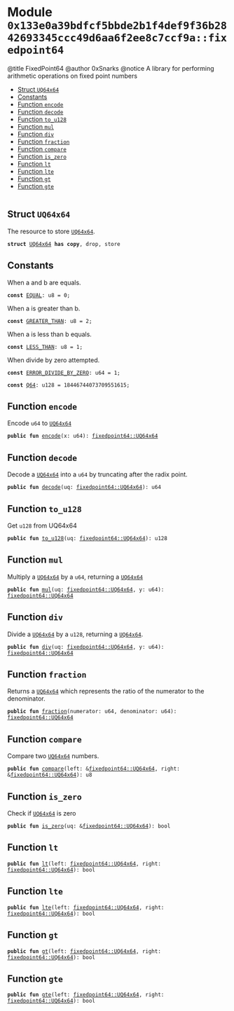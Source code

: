 
<a id="0x133e0a39bdfcf5bbde2b1f4def9f36b2842693345ccc49d6aa6f2ee8c7ccf9a_fixedpoint64"></a>

# Module `0x133e0a39bdfcf5bbde2b1f4def9f36b2842693345ccc49d6aa6f2ee8c7ccf9a::fixedpoint64`

@title FixedPoint64
@author 0xSnarks
@notice A library for performing arithmetic operations on fixed point numbers


-  [Struct `UQ64x64`](#0x133e0a39bdfcf5bbde2b1f4def9f36b2842693345ccc49d6aa6f2ee8c7ccf9a_fixedpoint64_UQ64x64)
-  [Constants](#@Constants_0)
-  [Function `encode`](#0x133e0a39bdfcf5bbde2b1f4def9f36b2842693345ccc49d6aa6f2ee8c7ccf9a_fixedpoint64_encode)
-  [Function `decode`](#0x133e0a39bdfcf5bbde2b1f4def9f36b2842693345ccc49d6aa6f2ee8c7ccf9a_fixedpoint64_decode)
-  [Function `to_u128`](#0x133e0a39bdfcf5bbde2b1f4def9f36b2842693345ccc49d6aa6f2ee8c7ccf9a_fixedpoint64_to_u128)
-  [Function `mul`](#0x133e0a39bdfcf5bbde2b1f4def9f36b2842693345ccc49d6aa6f2ee8c7ccf9a_fixedpoint64_mul)
-  [Function `div`](#0x133e0a39bdfcf5bbde2b1f4def9f36b2842693345ccc49d6aa6f2ee8c7ccf9a_fixedpoint64_div)
-  [Function `fraction`](#0x133e0a39bdfcf5bbde2b1f4def9f36b2842693345ccc49d6aa6f2ee8c7ccf9a_fixedpoint64_fraction)
-  [Function `compare`](#0x133e0a39bdfcf5bbde2b1f4def9f36b2842693345ccc49d6aa6f2ee8c7ccf9a_fixedpoint64_compare)
-  [Function `is_zero`](#0x133e0a39bdfcf5bbde2b1f4def9f36b2842693345ccc49d6aa6f2ee8c7ccf9a_fixedpoint64_is_zero)
-  [Function `lt`](#0x133e0a39bdfcf5bbde2b1f4def9f36b2842693345ccc49d6aa6f2ee8c7ccf9a_fixedpoint64_lt)
-  [Function `lte`](#0x133e0a39bdfcf5bbde2b1f4def9f36b2842693345ccc49d6aa6f2ee8c7ccf9a_fixedpoint64_lte)
-  [Function `gt`](#0x133e0a39bdfcf5bbde2b1f4def9f36b2842693345ccc49d6aa6f2ee8c7ccf9a_fixedpoint64_gt)
-  [Function `gte`](#0x133e0a39bdfcf5bbde2b1f4def9f36b2842693345ccc49d6aa6f2ee8c7ccf9a_fixedpoint64_gte)


<pre><code></code></pre>



<a id="0x133e0a39bdfcf5bbde2b1f4def9f36b2842693345ccc49d6aa6f2ee8c7ccf9a_fixedpoint64_UQ64x64"></a>

## Struct `UQ64x64`

The resource to store <code><a href="fixedpoint64.md#0x133e0a39bdfcf5bbde2b1f4def9f36b2842693345ccc49d6aa6f2ee8c7ccf9a_fixedpoint64_UQ64x64">UQ64x64</a></code>.


<pre><code><b>struct</b> <a href="fixedpoint64.md#0x133e0a39bdfcf5bbde2b1f4def9f36b2842693345ccc49d6aa6f2ee8c7ccf9a_fixedpoint64_UQ64x64">UQ64x64</a> <b>has</b> <b>copy</b>, drop, store
</code></pre>



<a id="@Constants_0"></a>

## Constants


<a id="0x133e0a39bdfcf5bbde2b1f4def9f36b2842693345ccc49d6aa6f2ee8c7ccf9a_fixedpoint64_EQUAL"></a>

When a and b are equals.


<pre><code><b>const</b> <a href="fixedpoint64.md#0x133e0a39bdfcf5bbde2b1f4def9f36b2842693345ccc49d6aa6f2ee8c7ccf9a_fixedpoint64_EQUAL">EQUAL</a>: u8 = 0;
</code></pre>



<a id="0x133e0a39bdfcf5bbde2b1f4def9f36b2842693345ccc49d6aa6f2ee8c7ccf9a_fixedpoint64_GREATER_THAN"></a>

When a is greater than b.


<pre><code><b>const</b> <a href="fixedpoint64.md#0x133e0a39bdfcf5bbde2b1f4def9f36b2842693345ccc49d6aa6f2ee8c7ccf9a_fixedpoint64_GREATER_THAN">GREATER_THAN</a>: u8 = 2;
</code></pre>



<a id="0x133e0a39bdfcf5bbde2b1f4def9f36b2842693345ccc49d6aa6f2ee8c7ccf9a_fixedpoint64_LESS_THAN"></a>

When a is less than b equals.


<pre><code><b>const</b> <a href="fixedpoint64.md#0x133e0a39bdfcf5bbde2b1f4def9f36b2842693345ccc49d6aa6f2ee8c7ccf9a_fixedpoint64_LESS_THAN">LESS_THAN</a>: u8 = 1;
</code></pre>



<a id="0x133e0a39bdfcf5bbde2b1f4def9f36b2842693345ccc49d6aa6f2ee8c7ccf9a_fixedpoint64_ERROR_DIVIDE_BY_ZERO"></a>

When divide by zero attempted.


<pre><code><b>const</b> <a href="fixedpoint64.md#0x133e0a39bdfcf5bbde2b1f4def9f36b2842693345ccc49d6aa6f2ee8c7ccf9a_fixedpoint64_ERROR_DIVIDE_BY_ZERO">ERROR_DIVIDE_BY_ZERO</a>: u64 = 1;
</code></pre>



<a id="0x133e0a39bdfcf5bbde2b1f4def9f36b2842693345ccc49d6aa6f2ee8c7ccf9a_fixedpoint64_Q64"></a>



<pre><code><b>const</b> <a href="fixedpoint64.md#0x133e0a39bdfcf5bbde2b1f4def9f36b2842693345ccc49d6aa6f2ee8c7ccf9a_fixedpoint64_Q64">Q64</a>: u128 = 18446744073709551615;
</code></pre>



<a id="0x133e0a39bdfcf5bbde2b1f4def9f36b2842693345ccc49d6aa6f2ee8c7ccf9a_fixedpoint64_encode"></a>

## Function `encode`

Encode <code>u64</code> to <code><a href="fixedpoint64.md#0x133e0a39bdfcf5bbde2b1f4def9f36b2842693345ccc49d6aa6f2ee8c7ccf9a_fixedpoint64_UQ64x64">UQ64x64</a></code>


<pre><code><b>public</b> <b>fun</b> <a href="fixedpoint64.md#0x133e0a39bdfcf5bbde2b1f4def9f36b2842693345ccc49d6aa6f2ee8c7ccf9a_fixedpoint64_encode">encode</a>(x: u64): <a href="fixedpoint64.md#0x133e0a39bdfcf5bbde2b1f4def9f36b2842693345ccc49d6aa6f2ee8c7ccf9a_fixedpoint64_UQ64x64">fixedpoint64::UQ64x64</a>
</code></pre>



<a id="0x133e0a39bdfcf5bbde2b1f4def9f36b2842693345ccc49d6aa6f2ee8c7ccf9a_fixedpoint64_decode"></a>

## Function `decode`

Decode a <code><a href="fixedpoint64.md#0x133e0a39bdfcf5bbde2b1f4def9f36b2842693345ccc49d6aa6f2ee8c7ccf9a_fixedpoint64_UQ64x64">UQ64x64</a></code> into a <code>u64</code> by truncating after the radix point.


<pre><code><b>public</b> <b>fun</b> <a href="fixedpoint64.md#0x133e0a39bdfcf5bbde2b1f4def9f36b2842693345ccc49d6aa6f2ee8c7ccf9a_fixedpoint64_decode">decode</a>(uq: <a href="fixedpoint64.md#0x133e0a39bdfcf5bbde2b1f4def9f36b2842693345ccc49d6aa6f2ee8c7ccf9a_fixedpoint64_UQ64x64">fixedpoint64::UQ64x64</a>): u64
</code></pre>



<a id="0x133e0a39bdfcf5bbde2b1f4def9f36b2842693345ccc49d6aa6f2ee8c7ccf9a_fixedpoint64_to_u128"></a>

## Function `to_u128`

Get <code>u128</code> from UQ64x64


<pre><code><b>public</b> <b>fun</b> <a href="fixedpoint64.md#0x133e0a39bdfcf5bbde2b1f4def9f36b2842693345ccc49d6aa6f2ee8c7ccf9a_fixedpoint64_to_u128">to_u128</a>(uq: <a href="fixedpoint64.md#0x133e0a39bdfcf5bbde2b1f4def9f36b2842693345ccc49d6aa6f2ee8c7ccf9a_fixedpoint64_UQ64x64">fixedpoint64::UQ64x64</a>): u128
</code></pre>



<a id="0x133e0a39bdfcf5bbde2b1f4def9f36b2842693345ccc49d6aa6f2ee8c7ccf9a_fixedpoint64_mul"></a>

## Function `mul`

Multiply a <code><a href="fixedpoint64.md#0x133e0a39bdfcf5bbde2b1f4def9f36b2842693345ccc49d6aa6f2ee8c7ccf9a_fixedpoint64_UQ64x64">UQ64x64</a></code> by a <code>u64</code>, returning a <code><a href="fixedpoint64.md#0x133e0a39bdfcf5bbde2b1f4def9f36b2842693345ccc49d6aa6f2ee8c7ccf9a_fixedpoint64_UQ64x64">UQ64x64</a></code>


<pre><code><b>public</b> <b>fun</b> <a href="fixedpoint64.md#0x133e0a39bdfcf5bbde2b1f4def9f36b2842693345ccc49d6aa6f2ee8c7ccf9a_fixedpoint64_mul">mul</a>(uq: <a href="fixedpoint64.md#0x133e0a39bdfcf5bbde2b1f4def9f36b2842693345ccc49d6aa6f2ee8c7ccf9a_fixedpoint64_UQ64x64">fixedpoint64::UQ64x64</a>, y: u64): <a href="fixedpoint64.md#0x133e0a39bdfcf5bbde2b1f4def9f36b2842693345ccc49d6aa6f2ee8c7ccf9a_fixedpoint64_UQ64x64">fixedpoint64::UQ64x64</a>
</code></pre>



<a id="0x133e0a39bdfcf5bbde2b1f4def9f36b2842693345ccc49d6aa6f2ee8c7ccf9a_fixedpoint64_div"></a>

## Function `div`

Divide a <code><a href="fixedpoint64.md#0x133e0a39bdfcf5bbde2b1f4def9f36b2842693345ccc49d6aa6f2ee8c7ccf9a_fixedpoint64_UQ64x64">UQ64x64</a></code> by a <code>u128</code>, returning a <code><a href="fixedpoint64.md#0x133e0a39bdfcf5bbde2b1f4def9f36b2842693345ccc49d6aa6f2ee8c7ccf9a_fixedpoint64_UQ64x64">UQ64x64</a></code>.


<pre><code><b>public</b> <b>fun</b> <a href="fixedpoint64.md#0x133e0a39bdfcf5bbde2b1f4def9f36b2842693345ccc49d6aa6f2ee8c7ccf9a_fixedpoint64_div">div</a>(uq: <a href="fixedpoint64.md#0x133e0a39bdfcf5bbde2b1f4def9f36b2842693345ccc49d6aa6f2ee8c7ccf9a_fixedpoint64_UQ64x64">fixedpoint64::UQ64x64</a>, y: u64): <a href="fixedpoint64.md#0x133e0a39bdfcf5bbde2b1f4def9f36b2842693345ccc49d6aa6f2ee8c7ccf9a_fixedpoint64_UQ64x64">fixedpoint64::UQ64x64</a>
</code></pre>



<a id="0x133e0a39bdfcf5bbde2b1f4def9f36b2842693345ccc49d6aa6f2ee8c7ccf9a_fixedpoint64_fraction"></a>

## Function `fraction`

Returns a <code><a href="fixedpoint64.md#0x133e0a39bdfcf5bbde2b1f4def9f36b2842693345ccc49d6aa6f2ee8c7ccf9a_fixedpoint64_UQ64x64">UQ64x64</a></code> which represents the ratio of the numerator to the denominator.


<pre><code><b>public</b> <b>fun</b> <a href="fixedpoint64.md#0x133e0a39bdfcf5bbde2b1f4def9f36b2842693345ccc49d6aa6f2ee8c7ccf9a_fixedpoint64_fraction">fraction</a>(numerator: u64, denominator: u64): <a href="fixedpoint64.md#0x133e0a39bdfcf5bbde2b1f4def9f36b2842693345ccc49d6aa6f2ee8c7ccf9a_fixedpoint64_UQ64x64">fixedpoint64::UQ64x64</a>
</code></pre>



<a id="0x133e0a39bdfcf5bbde2b1f4def9f36b2842693345ccc49d6aa6f2ee8c7ccf9a_fixedpoint64_compare"></a>

## Function `compare`

Compare two <code><a href="fixedpoint64.md#0x133e0a39bdfcf5bbde2b1f4def9f36b2842693345ccc49d6aa6f2ee8c7ccf9a_fixedpoint64_UQ64x64">UQ64x64</a></code> numbers.


<pre><code><b>public</b> <b>fun</b> <a href="fixedpoint64.md#0x133e0a39bdfcf5bbde2b1f4def9f36b2842693345ccc49d6aa6f2ee8c7ccf9a_fixedpoint64_compare">compare</a>(left: &<a href="fixedpoint64.md#0x133e0a39bdfcf5bbde2b1f4def9f36b2842693345ccc49d6aa6f2ee8c7ccf9a_fixedpoint64_UQ64x64">fixedpoint64::UQ64x64</a>, right: &<a href="fixedpoint64.md#0x133e0a39bdfcf5bbde2b1f4def9f36b2842693345ccc49d6aa6f2ee8c7ccf9a_fixedpoint64_UQ64x64">fixedpoint64::UQ64x64</a>): u8
</code></pre>



<a id="0x133e0a39bdfcf5bbde2b1f4def9f36b2842693345ccc49d6aa6f2ee8c7ccf9a_fixedpoint64_is_zero"></a>

## Function `is_zero`

Check if <code><a href="fixedpoint64.md#0x133e0a39bdfcf5bbde2b1f4def9f36b2842693345ccc49d6aa6f2ee8c7ccf9a_fixedpoint64_UQ64x64">UQ64x64</a></code> is zero


<pre><code><b>public</b> <b>fun</b> <a href="fixedpoint64.md#0x133e0a39bdfcf5bbde2b1f4def9f36b2842693345ccc49d6aa6f2ee8c7ccf9a_fixedpoint64_is_zero">is_zero</a>(uq: &<a href="fixedpoint64.md#0x133e0a39bdfcf5bbde2b1f4def9f36b2842693345ccc49d6aa6f2ee8c7ccf9a_fixedpoint64_UQ64x64">fixedpoint64::UQ64x64</a>): bool
</code></pre>



<a id="0x133e0a39bdfcf5bbde2b1f4def9f36b2842693345ccc49d6aa6f2ee8c7ccf9a_fixedpoint64_lt"></a>

## Function `lt`



<pre><code><b>public</b> <b>fun</b> <a href="fixedpoint64.md#0x133e0a39bdfcf5bbde2b1f4def9f36b2842693345ccc49d6aa6f2ee8c7ccf9a_fixedpoint64_lt">lt</a>(left: <a href="fixedpoint64.md#0x133e0a39bdfcf5bbde2b1f4def9f36b2842693345ccc49d6aa6f2ee8c7ccf9a_fixedpoint64_UQ64x64">fixedpoint64::UQ64x64</a>, right: <a href="fixedpoint64.md#0x133e0a39bdfcf5bbde2b1f4def9f36b2842693345ccc49d6aa6f2ee8c7ccf9a_fixedpoint64_UQ64x64">fixedpoint64::UQ64x64</a>): bool
</code></pre>



<a id="0x133e0a39bdfcf5bbde2b1f4def9f36b2842693345ccc49d6aa6f2ee8c7ccf9a_fixedpoint64_lte"></a>

## Function `lte`



<pre><code><b>public</b> <b>fun</b> <a href="fixedpoint64.md#0x133e0a39bdfcf5bbde2b1f4def9f36b2842693345ccc49d6aa6f2ee8c7ccf9a_fixedpoint64_lte">lte</a>(left: <a href="fixedpoint64.md#0x133e0a39bdfcf5bbde2b1f4def9f36b2842693345ccc49d6aa6f2ee8c7ccf9a_fixedpoint64_UQ64x64">fixedpoint64::UQ64x64</a>, right: <a href="fixedpoint64.md#0x133e0a39bdfcf5bbde2b1f4def9f36b2842693345ccc49d6aa6f2ee8c7ccf9a_fixedpoint64_UQ64x64">fixedpoint64::UQ64x64</a>): bool
</code></pre>



<a id="0x133e0a39bdfcf5bbde2b1f4def9f36b2842693345ccc49d6aa6f2ee8c7ccf9a_fixedpoint64_gt"></a>

## Function `gt`



<pre><code><b>public</b> <b>fun</b> <a href="fixedpoint64.md#0x133e0a39bdfcf5bbde2b1f4def9f36b2842693345ccc49d6aa6f2ee8c7ccf9a_fixedpoint64_gt">gt</a>(left: <a href="fixedpoint64.md#0x133e0a39bdfcf5bbde2b1f4def9f36b2842693345ccc49d6aa6f2ee8c7ccf9a_fixedpoint64_UQ64x64">fixedpoint64::UQ64x64</a>, right: <a href="fixedpoint64.md#0x133e0a39bdfcf5bbde2b1f4def9f36b2842693345ccc49d6aa6f2ee8c7ccf9a_fixedpoint64_UQ64x64">fixedpoint64::UQ64x64</a>): bool
</code></pre>



<a id="0x133e0a39bdfcf5bbde2b1f4def9f36b2842693345ccc49d6aa6f2ee8c7ccf9a_fixedpoint64_gte"></a>

## Function `gte`



<pre><code><b>public</b> <b>fun</b> <a href="fixedpoint64.md#0x133e0a39bdfcf5bbde2b1f4def9f36b2842693345ccc49d6aa6f2ee8c7ccf9a_fixedpoint64_gte">gte</a>(left: <a href="fixedpoint64.md#0x133e0a39bdfcf5bbde2b1f4def9f36b2842693345ccc49d6aa6f2ee8c7ccf9a_fixedpoint64_UQ64x64">fixedpoint64::UQ64x64</a>, right: <a href="fixedpoint64.md#0x133e0a39bdfcf5bbde2b1f4def9f36b2842693345ccc49d6aa6f2ee8c7ccf9a_fixedpoint64_UQ64x64">fixedpoint64::UQ64x64</a>): bool
</code></pre>
